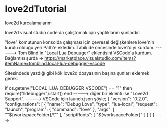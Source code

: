 # love2dTutorial
love2d kurcalamalarım

love2d visual studio code da çalıştrımak için yaptıklarım şunlardır.

"love" komutunun konsolda çalışması için çevresel değişkenlere love'nin kurulu olduğu yeri Path'e ekledim. Tabikide öncesinde love2d yi kurdum.
------>
Tom Blind'in "Local Lua Debuuger" eklentisini VSCode'a kurdum. Bağlantısı şurda -> https://marketplace.visualstudio.com/items?itemName=tomblind.local-lua-debugger-vscode

Sitesindede yazdığı gibi kök love2d dosyasının başına şunları eklemek gerek.

if os.getenv("LOCAL_LUA_DEBUGGER_VSCODE") == "1" then
    require("lldebugger").start()
end 
----->
diğer bir eklenti ise "Love2d Support".
----->
VSCode için launch.json şöyle;
{
    "version": "0.2.0",
    "configurations": [
      {
        "name": "Debug Love",
        "type": "lua-local",
        "request": "launch",
        "program": {
          "command": "love"
        },
        "args": [
          "\"${workspaceFolder}/\""
        ],
        "scriptRoots": [
          "${workspaceFolder}"
        ]
      }
    ]
  }
  ---->

  

